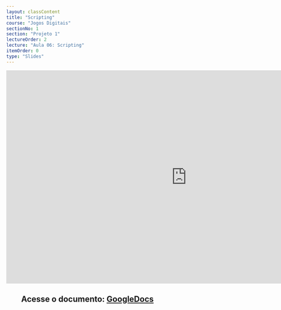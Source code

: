 ```yaml
---
layout: classContent
title: "Scripting"
course: "Jogos Digitais"
sectionNo: 1
section: "Projeto 1"
lectureOrder: 2
lecture: "Aula 06: Scripting"
itemOrder: 0
type: "Slides"
---
```


<iframe src="https://docs.google.com/presentation/d/e/2PACX-1vQCGpYDxaPJEgmQZNeohG-yOd1X-JcD5iNw2WC7rSFTfX5tQPd8Qx3LjRG-WdQY-EB5aFN1Gu5h1IHm/embed?start=false&loop=false&delayms=3000" frameborder="0" width="960" height="569" allowfullscreen="true" mozallowfullscreen="true" webkitallowfullscreen="true"></iframe>

## &nbsp;&nbsp;&nbsp;&nbsp;&nbsp;&nbsp;&nbsp;&nbsp;Acesse o documento: [GoogleDocs](https://docs.google.com/presentation/d/1p0ZcKfkTNKXaUM_jtCJOwGMHCdCNF33c3Hj3C0Xfpoo/preview?rm=minimal&usp=sharing)
